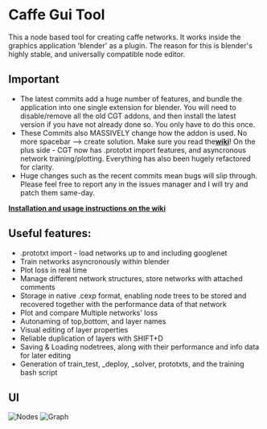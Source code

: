 # Caffe Gui Tool
This a node based tool for creating caffe networks. It works inside the graphics application 'blender' as a plugin. The reason for this is blender's highly stable, and universally compatible node editor.
## Important

* The latest commits add a huge number of features, and bundle the application into one single extension for blender. You will need to disable/remove all the old CGT addons, and then install the latest version if you have not already done so. You only have to do this once.
* These Commits also MASSIVELY change how the addon is used. No more spacebar --> create solution. Make sure you read the[**wiki**](http://bit.ly/1HCES6r)!
On the plus side - CGT now has .prototxt import features, and asyncronous network training/plotting. Everything has also been hugely refactored for clarity.
* Huge changes such as the recent commits mean bugs will slip through. Please feel free to report any in the issues manager and I will try and patch them same-day.

[**Installation and usage instructions on the wiki**](http://bit.ly/1HCES6r)

## Useful features:
* .prototxt import - load networks up to and including googlenet
* Train networks asyncronously within blender
* Plot loss in real time
* Manage different network structures, store networks with attached comments
* Storage in native .cexp format, enabling node trees to be stored and recovered together with the performance data of that network
* Plot and compare Multiple networks' loss
* Autonaming of top,bottom, and layer names
* Visual editing of layer properties
* Reliable duplication of layers with SHIFT+D
* Saving & Loading nodetrees, along with their performance and info data for later editing
* Generation of train_test, _deploy, _solver, prototxts, and the training bash script


## UI

![Nodes](https://dl.dropboxusercontent.com/u/10860244/CGT/Selection_032.png)
![Graph](https://dl.dropboxusercontent.com/u/10860244/CGT/Selection_031.png)
